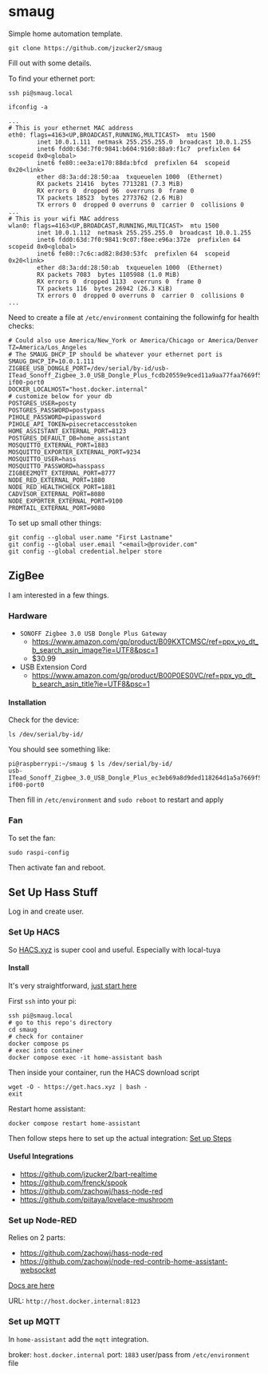 # smaug

Simple home automation template.

```
git clone https://github.com/jzucker2/smaug
```

Fill out with some details.

To find your ethernet port:

```
ssh pi@smaug.local

ifconfig -a

...
# This is your ethernet MAC address
eth0: flags=4163<UP,BROADCAST,RUNNING,MULTICAST>  mtu 1500
        inet 10.0.1.111  netmask 255.255.255.0  broadcast 10.0.1.255
        inet6 fdd0:63d:7f0:9841:b604:9160:88a9:f1c7  prefixlen 64  scopeid 0x0<global>
        inet6 fe80::ee3a:e170:88da:bfcd  prefixlen 64  scopeid 0x20<link>
        ether d8:3a:dd:28:50:aa  txqueuelen 1000  (Ethernet)
        RX packets 21416  bytes 7713281 (7.3 MiB)
        RX errors 0  dropped 96  overruns 0  frame 0
        TX packets 18523  bytes 2773762 (2.6 MiB)
        TX errors 0  dropped 0 overruns 0  carrier 0  collisions 0
...
# This is your wifi MAC address
wlan0: flags=4163<UP,BROADCAST,RUNNING,MULTICAST>  mtu 1500
        inet 10.0.1.112  netmask 255.255.255.0  broadcast 10.0.1.255
        inet6 fdd0:63d:7f0:9841:9c07:f8ee:e96a:372e  prefixlen 64  scopeid 0x0<global>
        inet6 fe80::7c6c:ad82:8d30:53fc  prefixlen 64  scopeid 0x20<link>
        ether d8:3a:dd:28:50:ab  txqueuelen 1000  (Ethernet)
        RX packets 7083  bytes 1105988 (1.0 MiB)
        RX errors 0  dropped 1133  overruns 0  frame 0
        TX packets 116  bytes 26942 (26.3 KiB)
        TX errors 0  dropped 0 overruns 0  carrier 0  collisions 0
...
```

Need to create a file at `/etc/environment` containing the followinfg for health checks:

```
# Could also use America/New_York or America/Chicago or America/Denver
TZ=America/Los_Angeles
# The SMAUG_DHCP_IP should be whatever your ethernet port is
SMAUG_DHCP_IP=10.0.1.111
ZIGBEE_USB_DONGLE_PORT=/dev/serial/by-id/usb-ITead_Sonoff_Zigbee_3.0_USB_Dongle_Plus_fcdb20559e9ced11a9aa77faa7669f5d-if00-port0
DOCKER_LOCALHOST="host.docker.internal"
# customize below for your db
POSTGRES_USER=posty
POSTGRES_PASSWORD=postypass
PIHOLE_PASSWORD=pipassword
PIHOLE_API_TOKEN=pisecretaccesstoken
HOME_ASSISTANT_EXTERNAL_PORT=8123
POSTGRES_DEFAULT_DB=home_assistant
MOSQUITTO_EXTERNAL_PORT=1883
MOSQUITTO_EXPORTER_EXTERNAL_PORT=9234
MOSQUITTO_USER=hass
MOSQUITTO_PASSWORD=hasspass
ZIGBEE2MQTT_EXTERNAL_PORT=8777
NODE_RED_EXTERNAL_PORT=1880
NODE_RED_HEALTHCHECK_PORT=1881
CADVISOR_EXTERNAL_PORT=8080
NODE_EXPORTER_EXTERNAL_PORT=9100
PROMTAIL_EXTERNAL_PORT=9080
```

To set up small other things:

```
git config --global user.name "First Lastname"
git config --global user.email "<email>@provider.com"
git config --global credential.helper store
```

## ZigBee

I am interested in a few things.

### Hardware

* `SONOFF Zigbee 3.0 USB Dongle Plus Gateway`
  * https://www.amazon.com/gp/product/B09KXTCMSC/ref=ppx_yo_dt_b_search_asin_image?ie=UTF8&psc=1
  * $30.99
* USB Extension Cord
  * https://www.amazon.com/gp/product/B00P0ES0VC/ref=ppx_yo_dt_b_search_asin_title?ie=UTF8&psc=1

#### Installation

Check for the device:

```
ls /dev/serial/by-id/
```

You should see something like:

```
pi@raspberrypi:~/smaug $ ls /dev/serial/by-id/
usb-ITead_Sonoff_Zigbee_3.0_USB_Dongle_Plus_ec3eb69a8d9ded118264d1a5a7669f5d-if00-port0
```

Then fill in `/etc/environment` and `sudo reboot` to restart and apply

### Fan

To set the fan:

```
sudo raspi-config
```

Then activate fan and reboot.

## Set Up Hass Stuff

Log in and create user.

### Set Up HACS

So [HACS.xyz](https://hacs.xyz/) is super cool and useful. Especially with local-tuya

#### Install

It's very straightforward, [just start here](https://hacs.xyz/docs/use/download/download/#to-download-hacs-container)

First `ssh` into your pi:

```
ssh pi@smaug.local
# go to this repo's directory
cd smaug
# check for container
docker compose ps
# exec into container
docker compose exec -it home-assistant bash
```

Then inside your container, run the HACS download script

```
wget -O - https://get.hacs.xyz | bash -
exit
```

Restart home assistant:

```
docker compose restart home-assistant
```

Then follow steps here to set up the actual integration: [Set up Steps](https://hacs.xyz/docs/use/configuration/basic/)

#### Useful Integrations

* https://github.com/jzucker2/bart-realtime
* https://github.com/frenck/spook
* https://github.com/zachowj/hass-node-red
* https://github.com/piitaya/lovelace-mushroom

### Set up Node-RED

Relies on 2 parts:

* https://github.com/zachowj/hass-node-red
* https://github.com/zachowj/node-red-contrib-home-assistant-websocket

[Docs are here](https://zachowj.github.io/node-red-contrib-home-assistant-websocket/)

URL: `http://host.docker.internal:8123`

### Set up MQTT

In `home-assistant` add the `mqtt` integration.

broker: `host.docker.internal`
port: `1883`
user/pass from `/etc/environment` file
